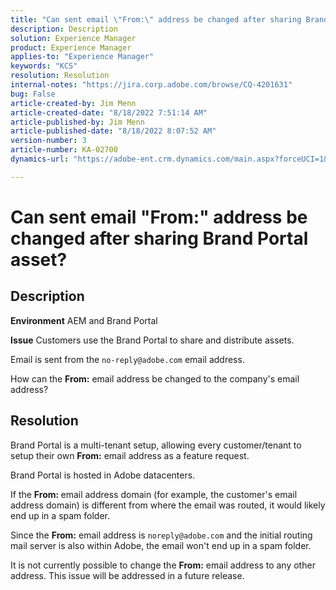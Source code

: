 ```yaml
---
title: "Can sent email \"From:\" address be changed after sharing Brand Portal asset?"
description: Description
solution: Experience Manager
product: Experience Manager
applies-to: "Experience Manager"
keywords: "KCS"
resolution: Resolution
internal-notes: "https://jira.corp.adobe.com/browse/CQ-4201631"
bug: False
article-created-by: Jim Menn
article-created-date: "8/18/2022 7:51:14 AM"
article-published-by: Jim Menn
article-published-date: "8/18/2022 8:07:52 AM"
version-number: 3
article-number: KA-02700
dynamics-url: "https://adobe-ent.crm.dynamics.com/main.aspx?forceUCI=1&pagetype=entityrecord&etn=knowledgearticle&id=72c97784-ca1e-ed11-b83e-0022480866ad"

---
```

# Can sent email "From:" address be changed after sharing Brand Portal asset?

## Description


<b>Environment</b>
 AEM and Brand Portal

<b>Issue</b>
 Customers use the Brand Portal to share and distribute assets.

Email is sent from the `no-reply@adobe.com` email address.

How can the <b>From:</b> email address be changed to the company's email address?


## Resolution


Brand Portal is a multi-tenant setup, allowing every customer/tenant to setup their own <b>From:</b> email address as a feature request.

Brand Portal is hosted in Adobe datacenters.

If the <b>From: </b>email address domain (for example, the customer's email address domain) is different from where the email was routed, it would likely end up in a spam folder.

Since the <b>From:</b> email address is `noreply@adobe.com` and the initial routing mail server is also within Adobe, the email won't end up in a spam folder.

It is not currently possible to change the <b>From:</b> email address to any other address. This issue will be addressed in a future release.
